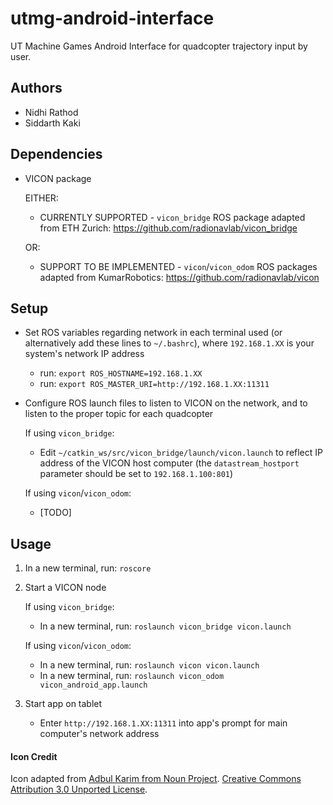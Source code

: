 # utmg-android-interface

UT Machine Games Android Interface for quadcopter trajectory input by user.

## Authors
* Nidhi Rathod
* Siddarth Kaki

## Dependencies
* VICON package

  EITHER:
  * CURRENTLY SUPPORTED - `vicon_bridge` ROS package adapted from ETH Zurich: https://github.com/radionavlab/vicon_bridge
  
  OR:
  * SUPPORT TO BE IMPLEMENTED - `vicon`/`vicon_odom` ROS packages adapted from KumarRobotics: https://github.com/radionavlab/vicon

## Setup

* Set ROS variables regarding network in each terminal used (or alternatively add these lines to `~/.bashrc`), where `192.168.1.XX` is your system's network IP address

    * run: `export ROS_HOSTNAME=192.168.1.XX`
    * run: `export ROS_MASTER_URI=http://192.168.1.XX:11311`


* Configure ROS launch files to listen to VICON on the network, and to listen to the proper topic for each quadcopter

    If using `vicon_bridge`:
    * Edit `~/catkin_ws/src/vicon_bridge/launch/vicon.launch` to reflect IP address of the VICON host computer (the `datastream_hostport` parameter should be set to `192.168.1.100:801`)

    If using `vicon`/`vicon_odom`:
    * [TODO]

## Usage

1. In a new terminal, run: `roscore`
2. Start a VICON node

    If using `vicon_bridge`:
    * In a new terminal, run: `roslaunch vicon_bridge vicon.launch`
    
    If using `vicon`/`vicon_odom`:
    * In a new terminal, run: `roslaunch vicon vicon.launch`
    * In a new terminal, run: `roslaunch vicon_odom vicon_android_app.launch`
3. Start app on tablet
    * Enter `http://192.168.1.XX:11311` into app's prompt for main computer's network address
    
#### Icon Credit
Icon adapted from [Adbul Karim from Noun Project](https://thenounproject.com/term/quadcopter/1054422/). [Creative Commons Attribution 3.0 Unported License](https://creativecommons.org/licenses/by/3.0/).
